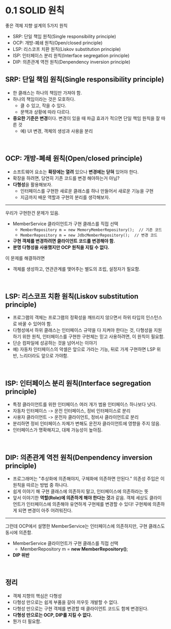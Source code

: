 # 0.1 SOLID 원칙

좋은 객체 지향 설계의 5가지 원칙

- SRP: 단일 책임 원칙(Single responsibility principle)
- OCP: 개방-폐쇄 원칙(Open/closed principle)
- LSP: 리스코프 치환 원칙(Liskov substitution principle)
- ISP: 인터페이스 분리 원칙(Interface segregation principle)
- DIP: 의존관계 역전 원칙(Denpendency inversion principle)

## SRP: 단일 책임 원칙(Single responsibility principle)

- 한 클래스는 하나의 책임만 가져야 함.
- 하나의 책임이라는 것은 모호하다.
  - 클 수 있고, 작을 수 있다.
  - 문맥과 상황에 따라 다르다.
- **중요한 기준은 변경**이다. 변경이 있을 때 파급 효과가 적으면 단일 책임 원칙을 잘 따른 것
  - 예) UI 변경, 객체의 생성과 사용을 분리

<br/>

## OCP: 개방-폐쇄 원칙(Open/closed principle)

- 소프트웨어 요소는 **확장에는 열려** 있으나 **변경에는 닫혀** 있어야 한다.
- 확장을 하려면, 당연히 기존 코드를 변경 해야하는거 아님?
- **다형성**을 활용해보자.
  - 인터페이스를 구현한 새로운 클래스를 하나 만들어서 새로운 기능을 구현
  - 지금까지 배운 역할과 구현의 분리를 생각해보자.

---

우리가 구현한건 문제가 있음.

- MemberService 클라이언트가 구현 클래스를 직접 선택
  - `MemberRepository m = new MemoryMemberRepository();  // 기존 코드`
  - `MemberRepository m = new JdbcMemberRepository();  // 변경 코드`
- **구현 객체를 변경하려면 클라이언트 코드를 변경해야 함.**
- **분명 다형성을 사용했지만 OCP 원칙을 지킬 수 없다.**

이 문제를 해결하려면

- 객체를 생성하고, 연관관계를 맺어주는 별도의 조립, 설정자가 필요함.

<br/>

## LSP: 리스코프 치환 원칙(Liskov substitution principle)

- 프로그램의 객체는 프로그램의 정확성을 깨뜨리지 않으면서 하위 타입의 인스턴스로 바꿀 수 있어야 함.
- 다형성에서 하위 클래스는 인터페이스 규약을 다 지켜야 한다는 것, 다형성을 지원하기 위한 원칙, 인터페이스를 구현한 구현체는 믿고 사용하려면, 이 원칙이 필요함.
- 단순 컴파일에 성공하는 것을 넘어서는 이야기
- 예) 자동차 인터페이스의 악셀은 앞으로 가라는 기능, 뒤로 가게 구현하면 LSP 위반, 느리더라도 앞으로 가야함.

<br/>

## ISP: 인터페이스 분리 원칙(Interface segregation principle)

- 특정 클라이언트를 위한 인터페이스 여러 개가 범용 인터페이스 하나보다 낫다.
- 자동차 인터페이스 -> 운전 인터페이스, 정비 인터페이스로 분리
- 사용자 클라이언트 -> 운전자 클라이언트, 정비사 클라이언트로 분리
- 분리하면 정비 인터페이스 자체가 변해도 운전자 클라이언트에 영향을 주지 않음.
- 인터페이스가 명확해지고, 대체 가능성이 높아짐.

<br/>

## DIP: 의존관계 역전 원칙(Denpendency inversion principle)

- 프로그래머는 "추상화에 의존해야지, 구체화에 의존하면 안된다." 의존성 주입은 이 원칙을 따르는 방법 중 하나다.
- 쉽게 이야기 해 구현 클래스에 의존하지 말고, 인터페이스에 의존하라는 뜻
- 앞서 이야기한 **역할(Role)에 의존하게 해야 한다는 것**과 같음. 객체 세상도 클라이언트가 인터페이스에 의존해야 유연하게 구현체를 변경할 수 있다! 구현체에 의존하게 되면 변경이 아주 어려워진다.

---

그런데 OCP에서 설명한 MemberService는 인터페이스에 의존하지만, 구현 클래스도 동시에 의존함.

- MemberService 클라이언트가 구현 클래스를 직접 선택
  - MemberRepository m = **new MemberRepository()**;
- **DIP 위반**

<br/>

## 정리

- 객체 지향의 핵심은 다형성
- 다형성 만으로는 쉽게 부품을 갈아 끼우듯 개발할 수 없다.
- 다형성 만으로는 구현 객체를 변경할 때 클라이언트 코드도 함께 변경된다.
- **다형성 만으로는 OCP, DIP를 지킬 수 없다.**
- 뭔가 더 필요함.
